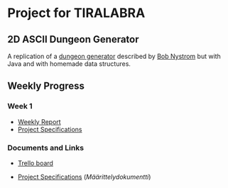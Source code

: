 # Project for TIRALABRA

## 2D ASCII Dungeon Generator
A replication of a [dungeon generator](http://journal.stuffwithstuff.com/2014/12/21/rooms-and-mazes/) described by [Bob Nystrom](https://github.com/munificent) but with Java and with homemade data structures.

## Weekly Progress

### Week 1
- [Weekly Report](https://github.com/Granigan/dungeongenerator/blob/master/documents/weekly_reports/week1.md)
- [Project Specifications](https://github.com/Granigan/dungeongenerator/blob/master/documents/specifications.md)

### Documents and Links
- [Trello board](https://trello.com/b/HVYZZHt6/tiralab-dungeon-generator)

- [Project Specifications](https://github.com/Granigan/dungeongenerator/blob/master/documents/specifications.md) (*Määrittelydokumentti*)


